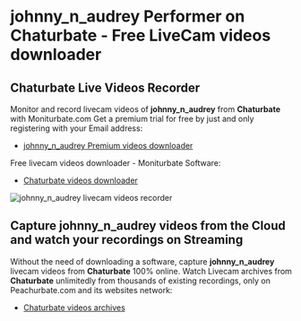 # johnny_n_audrey Performer on Chaturbate - Free LiveCam videos downloader

## Chaturbate Live Videos Recorder

Monitor and record livecam videos of **johnny_n_audrey** from **Chaturbate** with Moniturbate.com
Get a premium trial for free by just and only registering with your Email address:
* [johnny_n_audrey Premium videos downloader](https://moniturbate.com/request-demo-licence-key.html)

Free livecam videos downloader - Moniturbate Software:
* [Chaturbate videos downloader](https://moniturbate.com/moniturbate-download-software.html)

![johnny_n_audrey livecam videos recorder](https://peachurnet.com/templates/moniturbate-software.png)


## Capture johnny_n_audrey videos from the Cloud and watch your recordings on Streaming

Without the need of downloading a software, capture **johnny_n_audrey** livecam videos from **Chaturbate** 100% online.
Watch Livecam archives from **Chaturbate** unlimitedly from thousands of existing recordings, only on Peachurbate.com and its websites network:
* [Chaturbate videos archives](https://peachurnet.com/)